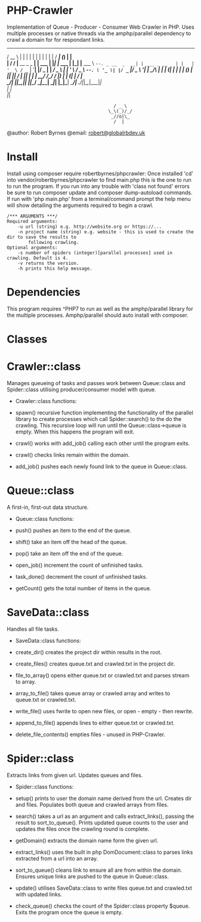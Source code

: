 # PHP-Crawler
Implementation of Queue - Producer - Consumer Web Crawler in PHP. Uses multiple processes or native threads via the amphp/parallel dependency to crawl a domain for for respondant links.

 _____ _                _       _   _         _   _            _____       _     _            
/  __ \ |              | |     | | | |       | | | |          /  ___|     (_)   | |           
| /  \/ |__   __ _ _ __| | ___ | |_| |_ ___  | |_| |__   ___  \ `--. _ __  _  __| | ___ _ __  
| |   | '_ \ / _` | '__| |/ _ \| __| __/ _ \ | __| '_ \ / _ \  `--. \ '_ \| |/ _` |/ _ \ '__| 
| \__/\ | | | (_| | |  | | (_) | |_| ||  __/ | |_| | | |  __/ /\__/ / |_) | | (_| |  __/ |    
 \____/_| |_|\__,_|_|  |_|\___/ \__|\__\___|  \__|_| |_|\___| \____/| .__/|_|\__,_|\___|_|    
                                                                    | |                       
                                                                    |_|

                                            / _ \
                                          \_\(_)/_/
                                           _//o|\_
                                            /  |
@author: Robert Byrnes
@email: robert@globalrbdev.uk

# Install
Install using composer require robertbyrnes/phpcrawler:
Once installed 'cd' into vendor/robertbyrnes/phpcrawler to find main.php this is the one to run to run the program.  If you run into any trouble with 'class not found' errors be sure to run composer update and composer dump-autoload commands.  If run with 'php main.php' from a terminal/command prompt the help menu will show detailing the arguments required to begin a crawl. 

    /*** ARGUMENTS ***/
    Required arguments:
        -u url (string) e.g. http://website.org or https://...
        -n project name (string) e.g. website - this is used to create the dir to save the results to
            following crawling.
    Optional arguments: 
        -s number of spiders (integer)[parallel processes] used in crawling. Default is 4.
        -v returns the version.
        -h prints this help message.

# Dependencies
This program requires ^PHP7 to run as well as the amphp/parallel library for the multiple processes. Amphp/parallel should auto install with composer.

# Classes
# Crawler::class
Manages queueing of tasks and passes work between Queue::class and Spider::class
utilising producer/consumer model with queue.

- Crawler::class functions:

- spawn() recursive function implementing the functionality of the parallel library to create           processes which call Spider::search() to the do the crawling.  This recursive loop will run until the Queue::class->queue is empty.  When this happens the program will exit.
- crawl() works with add_job() calling each other until the program exits.
- crawl() checks links remain within the domain.
- add_job() pushes each newly found link to the queue in Queue::class.

# Queue::class
A first-in, first-out data structure.

- Queue::class functions:

- push() pushes an item to the end of the queue.
- shift() take an item off the head of the queue.
- pop() take an item off the end of the queue.
- open_job() increment the count of unfinished tasks.
- task_done() decrement the count of unfinished tasks.
- getCount() gets the total number of items in the queue.

# SaveData::class
Handles all file tasks.

- SaveData::class functions:

- create_dir() creates the project dir within results in the root.
- create_files() creates queue.txt and crawled.txt in the project dir.
- file_to_array() opens either queue.txt or crawled.txt and parses stream to array.
- array_to_file() takes queue array or crawled array and writes to queue.txt or crawled.txt.
- write_file() uses fwrite to open new files, or open - empty - then rewrite.
- append_to_file() appends lines to either queue.txt or crawled.txt.
- delete_file_contents() empties files - unused in PHP-Crawler.

# Spider::class
Extracts links from given url. Updates queues and files.

- Spider::class functions:

- setup() prints to user the domain name derived from the url. Creates dir and files.
Populates both queue and crawled arrays from files.
- search() takes a url as an argument and calls extract_links(), passing the result to
sort_to_queue(). Prints updated queue counts to the user and updates the files
once the crawling round is complete.
- getDomain() extracts the domain name form the given url.
- extract_links() uses the built in php DomDocument::class to parses links extracted from a url into an array.
- sort_to_queue() cleans link to ensure all are from within the domain. Ensures unique links
are pushed to the queue in Queue::class.
- update() utilises SaveData::class to write files queue.txt and crawled.txt with updated links.
- check_queue() checks the count of the Spider::class property $queue. Exits the program once the queue is empty.







